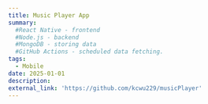 ```yaml
---
title: Music Player App
summary: 
  #React Native - frontend
  #Node.js - backend
  #MongoDB - storing data
  #GitHub Actions - scheduled data fetching.
tags:
  - Mobile
date: 2025-01-01
description:
external_link: 'https://github.com/kcwu229/musicPlayer'
---
```


